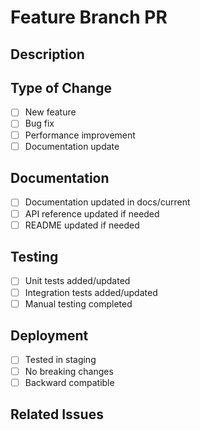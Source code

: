 # Feature Branch PR

## Description
<!-- Describe the changes implemented in this feature -->

## Type of Change
- [ ] New feature
- [ ] Bug fix
- [ ] Performance improvement
- [ ] Documentation update

## Documentation
- [ ] Documentation updated in docs/current
- [ ] API reference updated if needed
- [ ] README updated if needed

## Testing
- [ ] Unit tests added/updated
- [ ] Integration tests added/updated
- [ ] Manual testing completed

## Deployment
- [ ] Tested in staging
- [ ] No breaking changes
- [ ] Backward compatible

## Related Issues
<!-- Link to related issues or tickets --> 